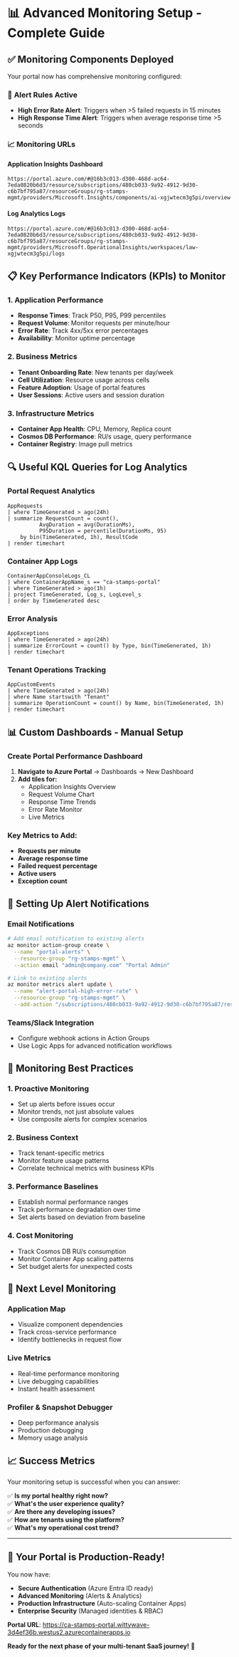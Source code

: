 # 📊 Advanced Monitoring Setup - Complete Guide

## ✅ **Monitoring Components Deployed**

Your portal now has comprehensive monitoring configured:

### 🚨 **Alert Rules Active**
- **High Error Rate Alert**: Triggers when >5 failed requests in 15 minutes
- **High Response Time Alert**: Triggers when average response time >5 seconds

### 📈 **Monitoring URLs**

#### **Application Insights Dashboard**
```
https://portal.azure.com/#@16b3c013-d300-468d-ac64-7eda0820b6d3/resource/subscriptions/480cb033-9a92-4912-9d30-c6b7bf795a87/resourceGroups/rg-stamps-mgmt/providers/Microsoft.Insights/components/ai-xgjwtecm3g5pi/overview
```

#### **Log Analytics Logs**
```
https://portal.azure.com/#@16b3c013-d300-468d-ac64-7eda0820b6d3/resource/subscriptions/480cb033-9a92-4912-9d30-c6b7bf795a87/resourceGroups/rg-stamps-mgmt/providers/Microsoft.OperationalInsights/workspaces/law-xgjwtecm3g5pi/logs
```

## 📋 **Key Performance Indicators (KPIs) to Monitor**

### 1. **Application Performance**
- **Response Times**: Track P50, P95, P99 percentiles
- **Request Volume**: Monitor requests per minute/hour
- **Error Rate**: Track 4xx/5xx error percentages
- **Availability**: Monitor uptime percentage

### 2. **Business Metrics**
- **Tenant Onboarding Rate**: New tenants per day/week
- **Cell Utilization**: Resource usage across cells
- **Feature Adoption**: Usage of portal features
- **User Sessions**: Active users and session duration

### 3. **Infrastructure Metrics**
- **Container App Health**: CPU, Memory, Replica count
- **Cosmos DB Performance**: RU/s usage, query performance
- **Container Registry**: Image pull metrics

## 🔍 **Useful KQL Queries for Log Analytics**

### **Portal Request Analytics**
```kusto
AppRequests
| where TimeGenerated > ago(24h)
| summarize RequestCount = count(), 
          AvgDuration = avg(DurationMs),
          P95Duration = percentile(DurationMs, 95)
    by bin(TimeGenerated, 1h), ResultCode
| render timechart
```

### **Container App Logs**
```kusto
ContainerAppConsoleLogs_CL
| where ContainerAppName_s == "ca-stamps-portal"
| where TimeGenerated > ago(1h)
| project TimeGenerated, Log_s, LogLevel_s
| order by TimeGenerated desc
```

### **Error Analysis**
```kusto
AppExceptions
| where TimeGenerated > ago(24h)
| summarize ErrorCount = count() by Type, bin(TimeGenerated, 1h)
| render timechart
```

### **Tenant Operations Tracking**
```kusto
AppCustomEvents
| where TimeGenerated > ago(24h)
| where Name startswith "Tenant"
| summarize OperationCount = count() by Name, bin(TimeGenerated, 1h)
| render timechart
```

## 📊 **Custom Dashboards - Manual Setup**

### **Create Portal Performance Dashboard**

1. **Navigate to Azure Portal** → Dashboards → New Dashboard
2. **Add tiles for:**
   - Application Insights Overview
   - Request Volume Chart
   - Response Time Trends
   - Error Rate Monitor
   - Live Metrics

### **Key Metrics to Add:**
- **Requests per minute**
- **Average response time** 
- **Failed request percentage**
- **Active users**
- **Exception count**

## 🔔 **Setting Up Alert Notifications**

### **Email Notifications**
```bash
# Add email notification to existing alerts
az monitor action-group create \
  --name "portal-alerts" \
  --resource-group "rg-stamps-mgmt" \
  --action email "admin@company.com" "Portal Admin"

# Link to existing alerts
az monitor metrics alert update \
  --name "alert-portal-high-error-rate" \
  --resource-group "rg-stamps-mgmt" \
  --add-action "/subscriptions/480cb033-9a92-4912-9d30-c6b7bf795a87/resourceGroups/rg-stamps-mgmt/providers/microsoft.insights/actionGroups/portal-alerts"
```

### **Teams/Slack Integration**
- Configure webhook actions in Action Groups
- Use Logic Apps for advanced notification workflows

## 🎯 **Monitoring Best Practices**

### **1. Proactive Monitoring**
- Set up alerts before issues occur
- Monitor trends, not just absolute values
- Use composite alerts for complex scenarios

### **2. Business Context**
- Track tenant-specific metrics
- Monitor feature usage patterns
- Correlate technical metrics with business KPIs

### **3. Performance Baselines**
- Establish normal performance ranges
- Track performance degradation over time
- Set alerts based on deviation from baseline

### **4. Cost Monitoring**
- Track Cosmos DB RU/s consumption
- Monitor Container App scaling patterns
- Set budget alerts for unexpected costs

## 🚀 **Next Level Monitoring**

### **Application Map**
- Visualize component dependencies
- Track cross-service performance
- Identify bottlenecks in request flow

### **Live Metrics**
- Real-time performance monitoring
- Live debugging capabilities
- Instant health assessment

### **Profiler & Snapshot Debugger**
- Deep performance analysis
- Production debugging
- Memory usage analysis

## 📈 **Success Metrics**

Your monitoring setup is successful when you can answer:

✅ **Is my portal healthy right now?**  
✅ **What's the user experience quality?**  
✅ **Are there any developing issues?**  
✅ **How are tenants using the platform?**  
✅ **What's my operational cost trend?**

---

## 🎉 **Your Portal is Production-Ready!**

You now have:
- **Secure Authentication** (Azure Entra ID ready)
- **Advanced Monitoring** (Alerts & Analytics)
- **Production Infrastructure** (Auto-scaling Container Apps)
- **Enterprise Security** (Managed identities & RBAC)

**Portal URL**: https://ca-stamps-portal.wittywave-3d4ef36b.westus2.azurecontainerapps.io

**Ready for the next phase of your multi-tenant SaaS journey!** 🚀

